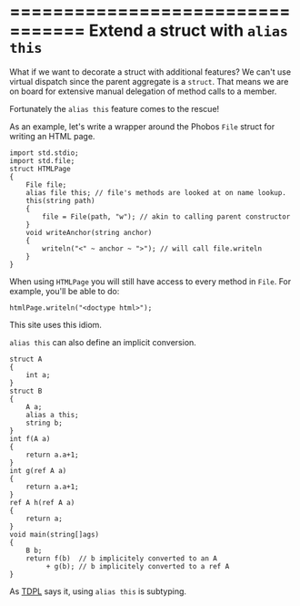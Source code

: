 =================================
Extend a struct with `alias this`
=================================

What if we want to decorate a struct with additional features?
We can't use virtual dispatch since the parent aggregate is a `struct`.
That means we are on board for extensive manual delegation of method calls to a member.


Fortunately the `alias this` feature comes to the rescue!


As an example, let's write a wrapper around the Phobos `File` struct for writing an HTML page.


    import std.stdio;
    import std.file;
    struct HTMLPage
    {
        File file;
        alias file this; // file's methods are looked at on name lookup.
        this(string path)
        {
            file = File(path, "w"); // akin to calling parent constructor
        }
        void writeAnchor(string anchor)
        {
            writeln("<" ~ anchor ~ ">"); // will call file.writeln
        }
    }

When using `HTMLPage` you will still have access to every method in `File`. For example, you'll be able to do:

    htmlPage.writeln("<doctype html>");

This site uses this idiom.



`alias this` can also define an implicit conversion.

    struct A
    {
        int a;
    }
    struct B
    {
        A a;
        alias a this;
        string b;
    }
    int f(A a)
    {
        return a.a+1;
    }
    int g(ref A a)
    {
        return a.a+1;
    }
    ref A h(ref A a)
    {
        return a;
    }
    void main(string[]ags)
    {
        B b;
        return f(b)  // b implicitely converted to an A
             + g(b); // b implicitely converted to a ref A
    }

As [TDPL](http://www.amazon.fr/The-Programming-Language-Andrei-Alexandrescu/dp/0321635361) says it, using `alias this` is subtyping.
